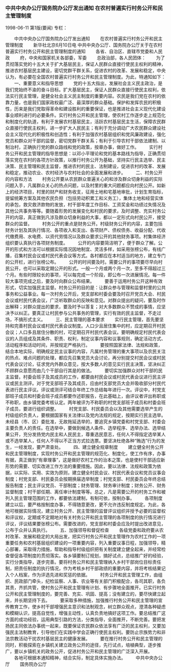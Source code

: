 ### 中共中央办公厅国务院办公厅发出通知  在农村普遍实行村务公开和民主管理制度

1998-06-11
第1版(要闻)
专栏：

　　中共中央办公厅国务院办公厅发出通知
　　在农村普遍实行村务公开和民主管理制度
　　新华社北京6月10日电  中共中央办公厅、国务院办公厅关于在农村普遍实行村务公开和民主管理制度的通知
　　各省、自治区、直辖市党委和人民政
　　府，中央和国家机关各部委，军委
　　总政治部，各人民团体：
　　为了贯彻落实党的十五大关于扩大基层民主，保证人民群众直接行使民主权利的精神，推进农村基层民主建设，密切党群干群关系，促进农村的改革、发展和稳定，中央认为，有必要在全国农村普遍实行村务公开和民主管理制度。为此，特通知如下：
　　一、重要意义和指导思想
　　党的十五大指出，发展社会主义民主政治，是我们党始终不渝的奋斗目标。扩大基层民主，保证人民群众直接行使民主权利，依法实行民主管理，是健全社会主义民主制度的重要内容。农民是我们党在农村的依靠力量，也是我们国家政权最广泛、最深厚的群众基础。保护和发挥农民的积极性，历来是我们党取得革命和建设胜利的重要保证，也是推进社会主义现代化建设事业顺利进行的必要条件。实行村务公开和民主管理，使农村工作逐步走上规范化和制度化的轨道，有利于发展农村基层民主，活跃农村基层民主生活，保障农民群众直接行使民主权利，进一步扩大人民民主；有利于充分调动广大农民群众建设社会主义现代化的积极性和创造性；有利于加强农村基层组织和党风廉政建设，强化党员和群众对干部的监督，密切党群干群关系；有利于引导农村干部依法建制、以制治村，正确执行党的群众路线和党的政策，按章办事，做好工作。
　　实行村务公开和民主管理的指导思想是：以邓小平理论和党的基本路线为指导，正确贯彻落实党在农村的各项方针政策，以推行村务公开为基础，坚持实行民主选举、民主决策、民主管理和民主监督，推进农村的民主、法制建设，促进农村的改革、发展和稳定，推动农业、农村经济与农村社会的全面发展和进步。
　　二、村务公开的内容和方法
　　村务公开要从农民群众普遍关心的和涉及群众切身利益的实际问题入手，凡属群众关心的热点问题，以及村里的重大问题都应向村民公开。如新上的经济项目，村里的财产和财务收支，征用土地和宅基地审批，计划生育指标，提留统筹方案及其他农民负担（包括劳动积累工和义务工），集体土地和经营实体的承包，救灾救济款物的发放，村干部年度工作目标、工资奖金和功绩过失情况及其他公共事务等等。要随着形势的发展变化和村民的要求，及时调整、充实村务公开的内容，真正做到凡涉及群众切身利益的大事，都以一定形式向村民公开，接受群众的监督。
　　村务公开的重点是财务公开。村级财务公开的内容，主要包括财务计划及其执行情况、各项收入和支出、各项财产、债权债务、收益分配、代收代缴费用、水电费、以资代劳情况以及群众要求公开的其他财务事项。村集体经济组织要认真执行各项财务制度。
　　公开的内容要简洁明了，便于群众了解。公开的形式和方法可以根据实际情况因地制宜、灵活多样，如采用张榜公布，有线广播，召集村民会议或村民代表会议等方式。各村都应在本村适当的地方，建立专门的公开栏，进行张榜公布。
　　公开的时间要及时。需要公开的事项要尽早向村民公开，也可以采取定期公开的形式。一般一个月或两个月一次，至多不得超过三个月。有些时限较长的事项，可以每完成一个阶段，即公布一次进展情况。每一件较大事项完成之后，要及时向群众公布结果。
　　要善于运用村务公开这种有效形式，切实加强民主监督。村务公开的目的是：让群众参与管理和监督村里的公共事务和公益事业。每一次村务公开后，党支部和村委会要及时召开党员大会、村民会议或村民代表会议，广泛听取群众的反映和意见。对群众提出的疑问，要及时作出解释；对群众提出的要求，要及时予以答复；对大多数群众不赞成的事情，应坚决予以纠正。要真正让村民参与公共事务的管理，实行有效的民主监督，不走过场，不搞形式主义。
　　三、民主管理的基本要求
　　实行民主管理，首先要坚持和完善村民会议或村民代表会议制度。人口少且居住集中的村，应定期召开村民会议；人口多且居住分散的村，可定期召开村民代表会议。要明确规定村民代表会议的人员组成及其条件、职责、权利，制定议事内容和议事规则，确定活动方式、活动程序和活动时间，并按规定严格执行。
　　要按照国家法律、法规和政策，结合本地实际，明确规定民主议事的内容，凡属村务管理的重大事项以及农民关注的热点、难点问题的处理，都应先召集党员大会讨论，再分别提交村民会议或村民代表会议讨论，征求党内外群众意见，按大多数人的意见实行民主决策，坚决纠正不顾群众意愿而由几个干部自行其是的做法。
　　要切实加强群众对村干部的民主监督。村委会班子及其成员的工作，都要由村民会议或村民代表会议进行民主评议或民主测评。对于党支部班子及其成员，应由村支部党员大会并吸收部分村民代表进行民主评议。评议或测评可结合年终工作总结每年进行一次。评议中，村党支部班子成员和村委会班子成员都要作述职报告，在此基础上，由评议者评出称职或不称职，由乡镇党委考核认定。两年被评为不称职的村党支部班子成员和村委会班子成员，要进行组织调整。
　　村党支部、村民委员会以及其他需要选举产生的村级组织负责人，要根据国家有关法律以及党内法规的规定，按期实行民主选举。未经县（市、区）委批准，无故拖延选举的，要追究乡镇党委和村党支部、村委会主要负责人的责任。在选举中，要做到候选人条件、选举程序、选举办法、选举结果公开，充分发扬党内民主和人民民主，尊重选民意志，任何人不得指定选举某人或不选举某人，任何人不得以不正当方式拉选票。要坚决杜绝各种“贿选”行为的发生，一经发现，要严肃查处。
　　四、建立健全规章制度
　　建立健全村务公开和民主管理制度，实现村务公开和民主管理的规范化、制度化，使工作有序，办事有据，真正做到“有章理事”，这是做好农村工作的治本之策，也是使村干部适应新形势的需要、切实改进工作方法的重要措施。因此，要以法律、法规和政策为依据，以实际、实用、实效为原则，建立健全村民会议、村民代表会议和党员议事会制度；村党支部、村民委员会按期换届选举制度；村党支部、村民委员会年终总结报告制度；民主评议党员、干部制度；财务管理、财务审计制度；财务公开、财务监督制度；村干部任期、离任审计制度等等。总之，凡是需要公开的村务工作和被列入民主管理范围的工作，都要依法建制，有制可依，按制办事。
　　各项制度建立以后，要严格按制度办事，不得随意更改，更不允许违反制度规定。为此，各地可根据实际情况，建立村务公开、民主管理的监督评议组织并授予必要的监督权和评议权，定期或不定期地对有关村务公开和民主管理的各项制度的执行情况进行评议，评议结果要张榜公布。需要改进的，党支部和村委会应及时提出改进意见，公布于众并认真执行。
　　五、加强领导和督促检查
　　各级党委和政府要从农村改革、发展和稳定的大局出发，把实行村务公开和民主管理作为农村工作的一项重要任务和农村基层组织建设的一项重要内容，列入重要议事日程，加强领导，精心部署，采取得力措施，帮助和指导村级组织把有关制度建立健全起来，并经常检查督促各项制度的贯彻落实。各乡镇要制订规划，搞好试点，总结推广好的经验，实行分类指导，逐步完善。要将村务公开和民主管理纳入乡村干部岗位目标责任制，把责任制度的执行情况，作为考核乡村干部政绩的重要内容，并将考核结果记入个人档案，作为评选先进和奖惩的依据。
　　村务公开和民主管理工作，由组织、民政部门牵头，纪检监察、人事、农业等有关部门积极配合，各司其职，各负其责，齐抓共管，使村务公开和民主管理有计划、有步骤地全面推开。已实行村务公开和民主管理制度的，要完善、充实、巩固、提高；没有建立的，要尽快建立起来，并长期坚持下去。
　　要采取多种措施，加强推行村务公开和民主管理的宣传教育工作，使乡村干部增强民主意识和法制观念，树立群众观点，澄清各种疑虑和模糊认识，提高自觉性，增强主动性，认真负责地搞好这项工作。要总结推广这方面的成功经验，运用典型引路的方法，分类指导，全面推开，不断完善。要把发扬民主同依法办事统一起来，既要保证农民群众依法享有广泛的民主权利，又要加强民主法制教育，引导他们在实践中学会正确行使民主权利。要防止宗族势力和非法宗教活动干扰农村基层民主的健康发展。
　　要在推行村务公开和民主管理的同时，积极探索在乡镇机关建立政务公开的途径，先行试点，培植典型，逐步推广，要以乡镇机关的政务公开，促进村务公开和民主管理的广泛深入开展。
　　各地可根据本通知精神，结合实际，制定具体实施办法。
　　中共中央办公厅
　　国务院办公厅
